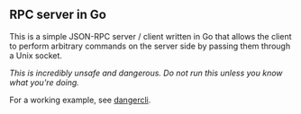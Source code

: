 RPC server in Go
----------------
This is a simple JSON-RPC server / client written in Go that allows the client
to perform arbitrary commands on the server side by passing them through a Unix
socket.

*This is incredibly unsafe and dangerous. Do not run this unless you know what
you're doing.*

For a working example, see [dangercli][].

[dangercli]: https://github.com/ciarand/dangercli
